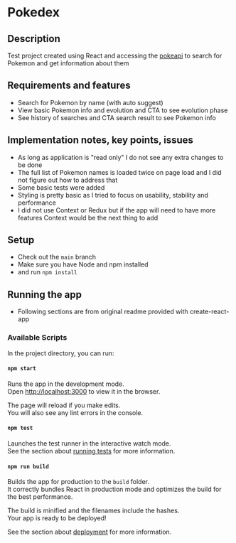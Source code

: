 # Pokedex

## Description
Test project created using React and accessing the [pokeapi](https://pokeapi.co/docs/v2.) to search for Pokemon and get information about them

## Requirements and features
 * Search for Pokemon by name (with auto suggest)
 * View basic Pokemon info and evolution and CTA to see evolution phase
 * See history of searches and CTA search result to see Pokemon info

## Implementation notes, key points, issues
 * As long as application is "read only" I do not see any extra changes to be done
 * The full list of Pokemon names is loaded twice on page load and I did not figure out how to address that
 * Some basic tests were added
 * Styling is pretty basic as I tried to focus on usability, stability and performance
 * I did not use Context or Redux but if the app will need to have more features Context would be the next thing to add

## Setup
 * Check out the `main` branch
 * Make sure you have Node and npm installed
 * and run `npm install`

## Running the app 
* Following sections are from original readme provided with create-react-app

### Available Scripts

In the project directory, you can run:

#### `npm start`

Runs the app in the development mode.\
Open [http://localhost:3000](http://localhost:3000) to view it in the browser.

The page will reload if you make edits.\
You will also see any lint errors in the console.

#### `npm test`

Launches the test runner in the interactive watch mode.\
See the section about [running tests](https://facebook.github.io/create-react-app/docs/running-tests) for more information.

#### `npm run build`

Builds the app for production to the `build` folder.\
It correctly bundles React in production mode and optimizes the build for the best performance.

The build is minified and the filenames include the hashes.\
Your app is ready to be deployed!

See the section about [deployment](https://facebook.github.io/create-react-app/docs/deployment) for more information.
